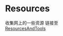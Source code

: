 # Resources
收集网上的一些资源
链接至  
[ResourcesAndTools](https://github.com/proxysu/windows/wiki/ResourcesAndTools)

